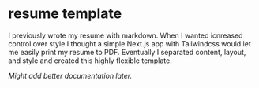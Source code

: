 # resume template
I previously wrote my resume with markdown. When I wanted icnreased control over style I thought a simple Next.js app with Tailwindcss would let me easily print my resume to PDF. Eventually I separated content, layout, and style and created this highly flexible template.

*Might add better documentation later.*